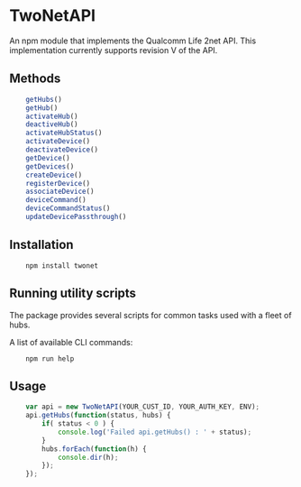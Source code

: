 # TwoNetAPI

An npm module that implements the Qualcomm Life 2net API. This implementation currently supports revision V of the API.

## Methods

```js
	getHubs()
	getHub()
	activateHub()
	deactiveHub()
	activateHubStatus()
	activateDevice()
	deactivateDevice()
	getDevice()
	getDevices()
	createDevice()
	registerDevice()
	associateDevice()
	deviceCommand()
	deviceCommandStatus()
	updateDevicePassthrough()
```

## Installation

```shell
	npm install twonet
```

## Running utility scripts
The package provides several scripts for common tasks used with a fleet of hubs. 

A list of available CLI commands:
```shell
	npm run help
```

## Usage

```js
    var api = new TwoNetAPI(YOUR_CUST_ID, YOUR_AUTH_KEY, ENV);
    api.getHubs(function(status, hubs) {
        if( status < 0 ) {
            console.log('Failed api.getHubs() : ' + status);
        }
        hubs.forEach(function(h) {
            console.dir(h);
        });
    });
```

